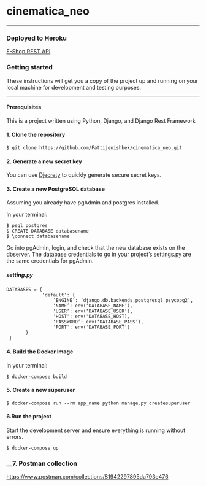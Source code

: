 # cinematica_neo
---
### __Deployed to Heroku__

[E-Shop REST API](https://neo15cinema.herokuapp.com/)

### __Getting started__

These instructions will get you a copy of the project up and running on your local
machine for development and testing purposes. 

---

#### __Prerequisites__

 This is a project written using Python, Django, and Django Rest Framework

#### __1. Clone the repository__
```
$ git clone https://github.com/Fattijenishbek/cinematica_neo.git
```
#### __2. Generate a new secret key__
You can use [ Djecrety](https://djecrety.ir/) to quickly generate
 secure secret keys.   
#### __3. Create a new PostgreSQL database__

Assuming you already have pgAdmin and postgres installed.

In your terminal:
```
$ psql postgres
$ CREATE DATABASE databasename
$ \connect databasename
```
Go into pgAdmin, login, and check that the new database exists on the dbserver.
The database credentials to go in your project’s settings.py are the same credentials for pgAdmin.
##### *setting.py*
```
DATABASES = {
             ‘default’: {
                 ‘ENGINE’: ‘django.db.backends.postgresql_psycopg2’,
                 ‘NAME’: env(‘DATABASE_NAME’),
                 ‘USER’: env(‘DATABASE_USER’),
                 'HOST': env('DATABASE_HOST),
                 ‘PASSWORD’: env(‘DATABASE_PASS’),
                 'PORT': env('DATABASE_PORT')
       }
 }

```                                                                                       
                                                               
#### __4. Build the Docker Image__
In your terminal:

```
$ docker-compose build 
```
#### __5. Create a new superuser__
```
$ docker-compose run --rm app_name python manage.py createsuperuser
```
#### __6.Run the project__
Start the development server and ensure everything is running without errors.
```
$ docker-compose up
```
### __7. Postman collection
https://www.postman.com/collections/81942297895da793e476


